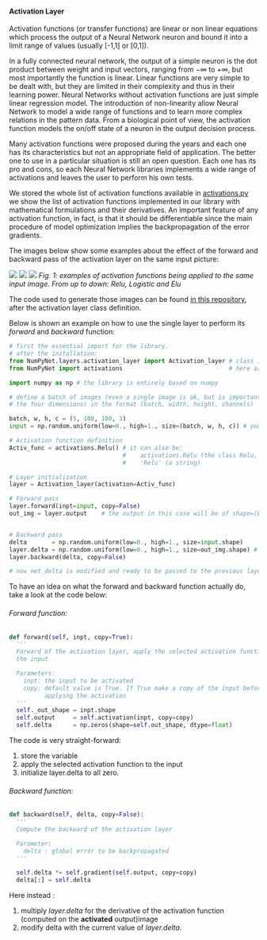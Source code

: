 #### Activation Layer <a name="activation_Layer"></a>

Activation functions (or transfer functions) are linear or non linear equations which process the output of a Neural Network neuron and bound it into a limit range of values (usually [-1,1] or [0,1]).

In a fully connected neural network, the output of a simple neuron is the dot product between weight and input vectors, ranging from $-\infty$ to $+\infty$, but most importantly the function is linear.
Linear functions are very simple to be dealt with, but they are limited in their complexity and thus in their learning power.
Neural Networks without activation functions are just simple linear regression model.
The introduction of non-linearity allow Neural Network to model a wide range of functions and to learn more complex relations in the pattern data.
From a biological point of view, the activation function models the on/off state of a neuron in the output decision process.

Many activation functions were proposed during the years and each one has its characteristics but not an appropriate field of application.
The better one to use in a particular situation is still an open question.
Each one has its pro and cons, so each Neural Network libraries implements a wide range of activations and leaves the user to perform his own tests.

We stored the whole list of activation functions available in [activations.py](https://github.com/Nico-Curti/NumPyNet/blob/master/NumPyNet/activations.py) we show the list of activation functions implemented in our library with mathematical formulations and their derivatives.
An important feature of any activation function, in fact, is that it should be differentiable since the main procedure of model optimization implies the backpropagation of the error gradients.


The images below show some examples about the effect of the forward and backward pass of the activation layer on the same input picture:

![](https://github.com/Nico-Curti/NumPyNet/blob/master/docs/NumPyNet/images/activation_relu.png)
![](https://github.com/Nico-Curti/NumPyNet/blob/master/docs/NumPyNet/images/activation_logistic.png )
![](https://github.com/Nico-Curti/NumPyNet/blob/master/docs/NumPyNet/images/activation_elu.png)
*Fig. 1: examples of activation functions being applied to the same input image. From up to down: Relu, Logistic and Elu*

The code used to generate those images can be found [in this repository](https://github.com/Nico-Curti/NumPyNet/blob/master/NumPyNet/layers/activation_layer.py "activation_layer.py"), after the activation layer class definition.

Below is shown an example on how to use the single layer to perform its *forward* and *backward* function:

```python
# first the essential import for the library.
# after the installation:
from NumPyNet.layers.activation_layer import Activation_layer # class import
from NumPyNet import activations                              # here are contained all the activation funtions definitions

import numpy as np # the library is entirely based on numpy

# define a batch of images (even a single image is ok, but is important that it has all
# the four dimensions) in the format (batch, width, height, channels)

batch, w, h, c = (5, 100, 100, 3)
input = np.random.uniform(low=0., high=1., size=(batch, w, h, c)) # you can also import an image from file

# Activation function definition
Activ_func = activations.Relu() # it can also be:
                                #    activations.Relu (the class Relu, taken from activations.py)
                                #    'Relu' (a string)

# Layer initialization
layer = Activation_layer(activation=Activ_func)

# Forward pass
layer.forward(inpt=input, copy=False)
out_img = layer.output    # the output in this case will be of shape=(batch, w, h, c), so a batch of images


# Backward pass
delta       = np.random.uniform(low=0., high=1., size=input.shape)     # definition of network delta, to be backpropagated
layer.delta = np.random.uniform(low=0., high=1., size=out_img.shape) # layer delta, ideally coming from the next layer
layer.backward(delta, copy=False)

# now net_delta is modified and ready to be passed to the previous layer.delta
```

To have an idea on what the forward and backward function actually do, take a look at the code below:

###### Forward function:

```python
def forward(self, inpt, copy=True):
  '''
  Forward of the activation layer, apply the selected activation function to
  the input

  Parameters:
    inpt: the input to be activated
    copy: default value is True. If True make a copy of the input before
          applying the activation
  '''
  self._out_shape = inpt.shape
  self.output     = self.activation(inpt, copy=copy)
  self.delta      = np.zeros(shape=self.out_shape, dtype=float)

```
The code is very straight-forward:
1. store the variable
2. apply the selected activation function to the input
3. initialize layer.delta to all zero.

###### Backward function:

```python
def backward(self, delta, copy=False):
  '''
  Compute the backward of the activation layer

  Parameter:
    delta : global error to be backpropagated
  '''

  self.delta *= self.gradient(self.output, copy=copy)
  delta[:] = self.delta
```
Here instead :
1. multiply *layer.delta* for the derivative of the activation function (computed on the **activated** output)image
2. modify delta with the current value of *layer.delta*.
